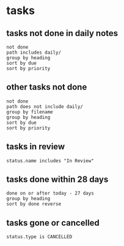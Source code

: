 # tasks
## tasks not done in daily notes
```tasks
not done
path includes daily/
group by heading
sort by due
sort by priority
```


## other tasks not done
```tasks
not done
path does not include daily/
group by filename
group by heading
sort by due
sort by priority
```

## tasks in review
```tasks
status.name includes "In Review"
```

## tasks done within 28 days
```tasks
done on or after today - 27 days
group by heading
sort by done reverse
```

## tasks gone or cancelled
``` tasks
status.type is CANCELLED
```
